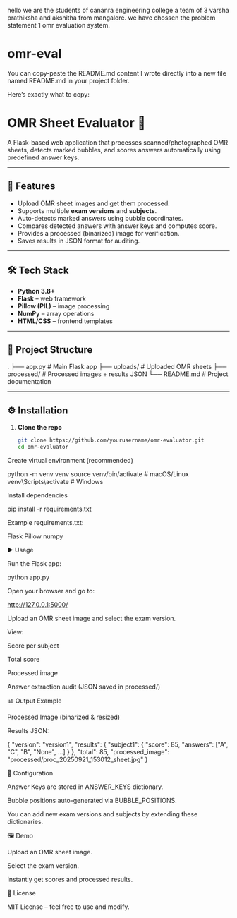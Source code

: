 hello we are the students of cananra engineering college a team of 3 varsha prathiksha and akshitha from mangalore. we have chossen the problem statement 1 
omr evaluation system.
# omr-eval
You can copy-paste the README.md content I wrote directly into a new file named README.md in your project folder.

Here’s exactly what to copy:

# OMR Sheet Evaluator 📝

A Flask-based web application that processes scanned/photographed OMR sheets, detects marked bubbles, and scores answers automatically using predefined answer keys.

---

## 🚀 Features
- Upload OMR sheet images and get them processed.
- Supports multiple **exam versions** and **subjects**.
- Auto-detects marked answers using bubble coordinates.
- Compares detected answers with answer keys and computes score.
- Provides a processed (binarized) image for verification.
- Saves results in JSON format for auditing.

---

## 🛠️ Tech Stack
- **Python 3.8+**
- **Flask** – web framework  
- **Pillow (PIL)** – image processing  
- **NumPy** – array operations  
- **HTML/CSS** – frontend templates  

---

## 📂 Project Structure


.
├── app.py # Main Flask app
├── uploads/ # Uploaded OMR sheets
├── processed/ # Processed images + results JSON
└── README.md # Project documentation


---

## ⚙️ Installation

1. **Clone the repo**
   ```bash
   git clone https://github.com/yourusername/omr-evaluator.git
   cd omr-evaluator


Create virtual environment (recommended)

python -m venv venv
source venv/bin/activate   # macOS/Linux
venv\Scripts\activate      # Windows


Install dependencies

pip install -r requirements.txt


Example requirements.txt:

Flask
Pillow
numpy

▶️ Usage

Run the Flask app:

python app.py


Open your browser and go to:

http://127.0.0.1:5000/


Upload an OMR sheet image and select the exam version.

View:

Score per subject

Total score

Processed image

Answer extraction audit (JSON saved in processed/)

📊 Output Example

Processed Image (binarized & resized)

Results JSON:

{
  "version": "version1",
  "results": {
    "subject1": {
      "score": 85,
      "answers": ["A", "C", "B", "None", ...]
    }
  },
  "total": 85,
  "processed_image": "processed/proc_20250921_153012_sheet.jpg"
}

🔧 Configuration

Answer Keys are stored in ANSWER_KEYS dictionary.

Bubble positions auto-generated via BUBBLE_POSITIONS.

You can add new exam versions and subjects by extending these dictionaries.

🖼️ Demo

Upload an OMR sheet image.

Select the exam version.

Instantly get scores and processed results.

📜 License

MIT License – feel free to use and modify.
